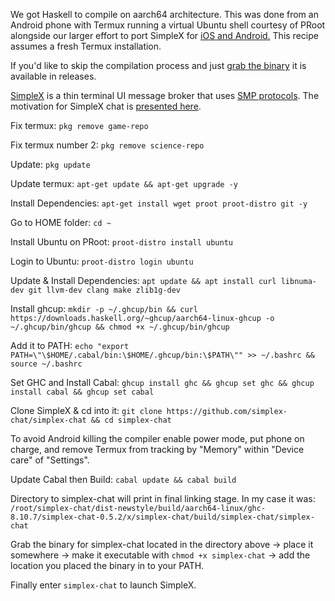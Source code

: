 We got Haskell to compile on aarch64 architecture. This was done from an Android phone with Termux running a virtual Ubuntu shell courtesy of PRoot alongside our larger effort to port SimpleX for [iOS and Android.](https://www.reddit.com/r/haskell/comments/r82ji7/christmas_of_code_haskell_for_mobile_a_3000_grant/) This recipe assumes a fresh Termux installation.

If you'd like to skip the compilation process and just [grab the binary](https://github.com/vsevolod-mineev/simplex-aarch64-termux/releases) it is available in releases.

[SimpleX](https://github.com/simplex-chat/simplex-chat) is a thin terminal UI message broker that uses [SMP protocols](https://github.com/simplex-chat/simplexmq/blob/master/protocol). The motivation for SimpleX chat is [presented here](./simplex.md).

Fix termux: ```pkg remove game-repo```

Fix termux number 2: ```pkg remove science-repo```

Update: ```pkg update```

Update termux: ```apt-get update && apt-get upgrade -y```

Install Dependencies: ```apt-get install wget proot proot-distro git -y```

Go to HOME folder: ```cd ~```

Install Ubuntu on PRoot: ```proot-distro install ubuntu```

Login to Ubuntu: ```proot-distro login ubuntu```

Update & Install Dependencies: ```apt update && apt install curl libnuma-dev git llvm-dev clang make zlib1g-dev```

Install ghcup: ```mkdir -p ~/.ghcup/bin && curl https://downloads.haskell.org/~ghcup/aarch64-linux-ghcup -o ~/.ghcup/bin/ghcup && chmod +x ~/.ghcup/bin/ghcup```

Add it to PATH: ```echo "export PATH=\"\$HOME/.cabal/bin:\$HOME/.ghcup/bin:\$PATH\"" >> ~/.bashrc && source ~/.bashrc```

Set GHC and Install Cabal: ```ghcup install ghc && ghcup set ghc && ghcup install cabal && ghcup set cabal```

Clone SimpleX & cd into it: ```git clone https://github.com/simplex-chat/simplex-chat && cd simplex-chat```

To avoid Android killing the compiler enable power mode, put phone on charge, and remove Termux from tracking by "Memory" within "Device care" of "Settings".

Update Cabal then Build: ```cabal update && cabal build```

Directory to simplex-chat will print in final linking stage. In my case it was: `/root/simplex-chat/dist-newstyle/build/aarch64-linux/ghc-8.10.7/simplex-chat-0.5.2/x/simplex-chat/build/simplex-chat/simplex-chat`

Grab the binary for simplex-chat located in the directory above -> place it somewhere -> make it executable with ```chmod +x simplex-chat``` -> add the location you placed the binary in to your PATH.

Finally enter ```simplex-chat``` to launch SimpleX.


